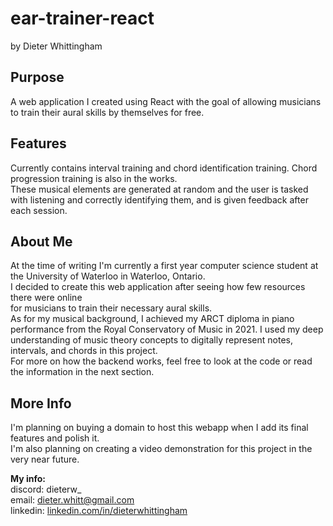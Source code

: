 # ear-trainer-react
by Dieter Whittingham

## Purpose
A web application I created using React with the goal of allowing musicians to train their aural skills by themselves for free.

## Features
Currently contains interval training and chord identification training. Chord progression training is also in the works.\
These musical elements are generated at random and the user is tasked with listening and correctly identifying them, and is given feedback after each session.

## About Me
At the time of writing I'm currently a first year computer science student at the University of Waterloo in Waterloo, Ontario.\
I decided to create this web application after seeing how few resources there were online\
for musicians to train their necessary aural skills.\
As for my musical background, I achieved my ARCT diploma in piano performance from the Royal Conservatory of Music in 2021. I used my deep understanding of music theory concepts to digitally represent notes, intervals, and chords in this project.\
For more on how the backend works, feel free to look at the code or read the information in the next section.

## More Info
I'm planning on buying a domain to host this webapp when I add its final features and polish it.\
I'm also planning on creating a video demonstration for this project in the very near future.

__My info:__\
discord: dieterw_\
email: dieter.whitt@gmail.com\
linkedin: [linkedin.com/in/dieterwhittingham](https://linkedin.com/in/dieterwhittingham)


